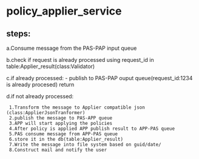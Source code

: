 # policy_applier_service

steps:
------
a.Consume message from the PAS-PAP input queue

b.check if request is already processed using request_id in table:Applier_result(class:Validator)

c.if already processed:
     - publish to PAS-PAP ouput queue(request_id:1234 is already procesed)
      return

d.if not already processed:

     1.Transform the message to Applier compatible json (class:ApplierJsonTranformer)
     2.publish the message to PAS-APP queue
     3.APP will start applying the policies
     4.After policy is applied APP publish result to APP-PAS queue
     5.PAS consume message from APP-PAS queue
     6.store it in the db(table:Applier_result)
     7.Write the message into file system based on guid/date/
     8.Construct mail and notify the user
